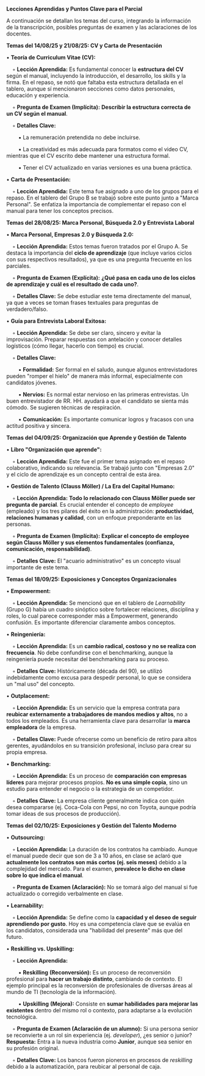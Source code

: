 **Lecciones Aprendidas y Puntos Clave para el Parcial**

A continuación se detallan los temas del curso, integrando la información de la transcripción, posibles preguntas de examen y las aclaraciones de los docentes.

**Temas del 14/08/25 y 21/08/25: CV y Carta de Presentación**

• **Teoría de Curriculum Vitae (CV):**

    ◦ **Lección Aprendida:** Es fundamental conocer la **estructura del CV** según el manual, incluyendo la introducción, el desarrollo, los skills y la firma. En el repaso, se notó que faltaba esta estructura detallada en el tablero, aunque sí mencionaron secciones como datos personales, educación y experiencia.

    ◦ **Pregunta de Examen (Implícita):** **Describir la estructura correcta de un CV según el manual**.

    ◦ **Detalles Clave:**

        ▪ La remuneración pretendida no debe incluirse.

        ▪ La creatividad es más adecuada para formatos como el video CV, mientras que el CV escrito debe mantener una estructura formal.

        ▪ Tener el CV actualizado en varias versiones es una buena práctica.

• **Carta de Presentación:**

    ◦ **Lección Aprendida:** Este tema fue asignado a uno de los grupos para el repaso. En el tablero del Grupo B se trabajó sobre este punto junto a "Marca Personal". Se enfatiza la importancia de complementar el repaso con el manual para tener los conceptos precisos.

**Temas del 28/08/25: Marca Personal, Búsqueda 2.0 y Entrevista Laboral**

• **Marca Personal, Empresas 2.0 y Búsqueda 2.0:**

    ◦ **Lección Aprendida:** Estos temas fueron tratados por el Grupo A. Se destaca la importancia del **ciclo de aprendizaje** (que incluye varios ciclos con sus respectivos resultados), ya que es una pregunta frecuente en los parciales.

    ◦ **Pregunta de Examen (Explícita):** **¿Qué pasa en cada uno de los ciclos de aprendizaje y cuál es el resultado de cada uno?**.

    ◦ **Detalles Clave:** Se debe estudiar este tema directamente del manual, ya que a veces se toman frases textuales para preguntas de verdadero/falso.

• **Guía para Entrevista Laboral Exitosa:**

    ◦ **Lección Aprendida:** Se debe ser claro, sincero y evitar la improvisación. Preparar respuestas con antelación y conocer detalles logísticos (cómo llegar, hacerlo con tiempo) es crucial.

    ◦ **Detalles Clave:**

        ▪ **Formalidad:** Ser formal en el saludo, aunque algunos entrevistadores pueden "romper el hielo" de manera más informal, especialmente con candidatos jóvenes.

        ▪ **Nervios:** Es normal estar nervioso en las primeras entrevistas. Un buen entrevistador de RR. HH. ayudará a que el candidato se sienta más cómodo. Se sugieren técnicas de respiración.

        ▪ **Comunicación:** Es importante comunicar logros y fracasos con una actitud positiva y sincera.

**Temas del 04/09/25: Organización que Aprende y Gestión de Talento**

• **Libro "Organización que aprende":**

    ◦ **Lección Aprendida:** Este fue el primer tema asignado en el repaso colaborativo, indicando su relevancia. Se trabajó junto con "Empresas 2.0" y el ciclo de aprendizaje es un concepto central de esta área.

• **Gestión de Talento (Clauss Möller) / La Era del Capital Humano:**

    ◦ **Lección Aprendida:** **Todo lo relacionado con Clauss Möller puede ser pregunta de parcial**. Es crucial entender el concepto de _employee_ (empleado) y los tres pilares del éxito en la administración: **productividad, relaciones humanas y calidad**, con un enfoque preponderante en las personas.

    ◦ **Pregunta de Examen (Implícita):** **Explicar el concepto de** **employee** **según Clauss Möller y sus elementos fundamentales (confianza, comunicación, responsabilidad)**.

    ◦ **Detalles Clave:** El "acuario administrativo" es un concepto visual importante de este tema.

**Temas del 18/09/25: Exposiciones y Conceptos Organizacionales**

• **Empowerment:**

    ◦ **Lección Aprendida:** Se mencionó que en el tablero de _Learnability_ (Grupo G) había un cuadro sinóptico sobre fortalecer relaciones, disciplina y roles, lo cual parece corresponder más a Empowerment, generando confusión. Es importante diferenciar claramente ambos conceptos.

• **Reingeniería:**

    ◦ **Lección Aprendida:** Es un **cambio radical, costoso y no se realiza con frecuencia**. No debe confundirse con el benchmarking, aunque la reingeniería puede necesitar del benchmarking para su proceso.

    ◦ **Detalles Clave:** Históricamente (década del 90), se utilizó indebidamente como excusa para despedir personal, lo que se considera un "mal uso" del concepto.

• **Outplacement:**

    ◦ **Lección Aprendida:** Es un servicio que la empresa contrata para **reubicar externamente a trabajadores de mandos medios y altos**, no a todos los empleados. Es una herramienta clave para desarrollar la **marca empleadora** de la empresa.

    ◦ **Detalles Clave:** Puede ofrecerse como un beneficio de retiro para altos gerentes, ayudándolos en su transición profesional, incluso para crear su propia empresa.

• **Benchmarking:**

    ◦ **Lección Aprendida:** Es un proceso de **comparación con empresas líderes** para mejorar procesos propios. **No es una simple copia**, sino un estudio para entender el negocio o la estrategia de un competidor.

    ◦ **Detalles Clave:** La empresa cliente generalmente indica con quién desea compararse (ej. Coca-Cola con Pepsi, no con Toyota, aunque podría tomar ideas de sus procesos de producción).

**Temas del 02/10/25: Exposiciones y Gestión del Talento Moderno**

• **Outsourcing:**

    ◦ **Lección Aprendida:** La duración de los contratos ha cambiado. Aunque el manual puede decir que son de 3 a 10 años, en clase se aclaró que **actualmente los contratos son más cortos (ej. seis meses)** debido a la complejidad del mercado. Para el examen, **prevalece lo dicho en clase sobre lo que indica el manual**.

    ◦ **Pregunta de Examen (Aclaración):** No se tomará algo del manual si fue actualizado o corregido verbalmente en clase.

• **Learnability:**

    ◦ **Lección Aprendida:** Se define como la **capacidad y el deseo de seguir aprendiendo por gusto**. Hoy es una competencia clave que se evalúa en los candidatos, considerada una "habilidad del presente" más que del futuro.

• **Reskilling vs. Upskilling:**

    ◦ **Lección Aprendida:**

        ▪ **Reskilling** **(Reconversión):** Es un proceso de reconversión profesional para **hacer un trabajo distinto**, cambiando de contexto. El ejemplo principal es la reconversión de profesionales de diversas áreas al mundo de TI (tecnología de la información).

        ▪ **Upskilling** **(Mejora):** Consiste en **sumar habilidades para mejorar las existentes** dentro del mismo rol o contexto, para adaptarse a la evolución tecnológica.

    ◦ **Pregunta de Examen (Aclaración de un alumno):** Si una persona senior se reconvierte a un rol sin experiencia (ej. _developer_), ¿es senior o junior? **Respuesta:** Entra a la nueva industria como **Junior**, aunque sea senior en su profesión original.

    ◦ **Detalles Clave:** Los bancos fueron pioneros en procesos de _reskilling_ debido a la automatización, para reubicar al personal de caja.